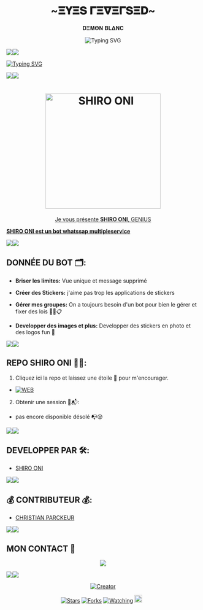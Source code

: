 <h1 align="center"> ~𝚵𝐘𝚵𝐒 𝚪𝚵𝛁𝚵𝚪𝐒𝚵𝐃~ </h1>
<p align="center"
  <h1 align="center">  𝐃𝚵𝚳𝚯𝚴 𝚩𝐋𝚫𝚴𝐂  </h1>
<p align="center"
<a href="https://git.io/typing-svg"><img src="https://readme-typing-svg.demolab.com?font=Black+Ops+One&size=100&pause=1000&color=1BAFBAFF&center=true&width=1000&height=200&lines=SHIRO+ONI" alt="Typing SVG" /></a>
  </p>

 <a><img src='https://i.imgur.com/LyHic3i.gif'/></a><a><img src='https://i.imgur.com/LyHic3i.gif'/></a>
 
<a href="https://git.io/typing-svg"><img src="https://readme-typing-svg.demolab.com?font=Black+Ops+One&size=50&pause=1000&color=DAA520&center=true&width=910&height=100&lines= SHIRO+ONI;EYES+REVERSED;YAMAZAKI+CLAN;" alt="Typing SVG" /></a>
  
  </p><a><img src='https://i.imgur.com/LyHic3i.gif'/></a><a><img src='https://i.imgur.com/LyHic3i.gif'/></a
 
<p align="center">  
<a href="https://whatsapp.com/channel/0029VaxNPRkFi8xavTfPD71j">
<h1 align="center"> <img alt="SHIRO ONI" height="300" src="https://files.catbox.moe/aj2r9h.jpeg"> </h1> 
  
<p align="center">Je vous présente <b>SHIRO ONI</b>, GENIUS </p>

**SHIRO ONI est un bot whatssap multipleservice**

 <a><img src='https://i.imgur.com/LyHic3i.gif'/></a><a><img src='https://i.imgur.com/LyHic3i.gif'/></a> 

## DONNÉE DU BOT 🗂️:

- **Briser les limites:**
   Vue unique et message supprimé 

- **Créer des Stickers:**
 j'aime pas trop les applications de stickers 

- **Gérer mes groupes:**
  On a toujours besoin d'un bot pour bien le gérer et fixer des lois ✍🏾️📋

- **Developper des images et plus:** Developper des stickers en photo et des logos fun 🌌

 <a><img src='https://i.imgur.com/LyHic3i.gif'/></a><a><img src='https://i.imgur.com/LyHic3i.gif'/></a> 

## REPO SHIRO ONI ⛓️‍💥:

1. Cliquez ici la repo et laissez une étoile 🌟 pour m'encourager.

- <a href="https://github.com/ROI-SINGE/SHIRO-ONI/fork"><img title="WEB" src="https://img.shields.io/badge/FORK SHIRO•ONI-WEB?color=black&style=for-the-badge&logo=stackshare"></a>

2. Obtenir une session 📜📬:

- pas encore disponible désolé 📭😪

 <a><img src='https://i.imgur.com/LyHic3i.gif'/></a><a><img src='https://i.imgur.com/LyHic3i.gif'/></a> 

## DEVELOPPER PAR 🛠️:

- [SHIRO ONI](https://github.com/ROI-SINGE/SHIRO-ONI)

  
 <a><img src='https://i.imgur.com/LyHic3i.gif'/></a><a><img src='https://i.imgur.com/LyHic3i.gif'/></a>

## 💰 CONTRIBUTEUR 💰:

- [CHRISTIAN PARCKEUR](https://github.com/Christian-packeur/DARK--MD)

<a><img src='https://i.imgur.com/LyHic3i.gif'/></a><a><img src='https://i.imgur.com/LyHic3i.gif'/></a>

## MON CONTACT 📱
</p>
<p align="center">
<a href="https://wa.me/241066408537"><img src="https://img.shields.io/badge/Contact SHIRO ONI -25D366?style=for-the-badge&logo=whatsapp&logoColor=black" />

<a><img src='https://i.imgur.com/LyHic3i.gif'/></a><a><img src='https://i.imgur.com/LyHic3i.gif'/></a>

</p>
<p align="center">
<a href="#"><img title="Creator" src="https://img.shields.io/badge/Creator-SHIRO•ONI-red.svg?style=for-the-badge&logo=github"></a>

<p align="center">
<a href="https://github.com/ROI-SINGE/SHIRO-ONI/stargazers/"><img title="Stars" src="https://img.shields.io/github/stars/ROI-SINGE/SHIRO-ONI?color=yellow&style=flat-square"></a>
<a href="https://github.com/ROI-SINGE/SHIRO-ONI/network/members"><img title="Forks" src="https://img.shields.io/github/forks/ROI-SINGE/SHIRO-ONI?color=green&style=flat-square"></a>
<a href="https://github.com/ROI-SINGE/SHIRO-ONI/watchers"><img title="Watching" src="https://img.shields.io/github/watchers/ROI-SINGE/SHIRO-ONI?label=Watchers&color=blue&style=flat-square"></a>
<a href="https://github.com/ROI-SINGE/SHIRO-ONI/graphs/commit-activity"><img height="20" src="https://img.shields.io/badge/Maintained-Yes-white.svg"></a>&nbsp;&nbsp;
</p>
